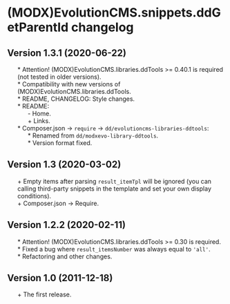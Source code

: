 # (MODX)EvolutionCMS.snippets.ddGetParentId changelog


## Version 1.3.1 (2020-06-22)
* \* Attention! (MODX)EvolutionCMS.libraries.ddTools >= 0.40.1 is required (not tested in older versions).
* \* Compatibility with new versions of (MODX)EvolutionCMS.libraries.ddTools.
* \* README, CHANGELOG: Style changes.
* \* README:
	* \- Home.
	* \+ Links.
* \* Composer.json → `require` → `dd/evolutioncms-libraries-ddtools`:
	* \* Renamed from `dd/modxevo-library-ddtools`.
	* \* Version format fixed.


## Version 1.3 (2020-03-02)
* \+ Empty items after parsing `result_itemTpl` will be ignored (you can calling third-party snippets in the template and set your own display conditions).
* \+ Composer.json → Require.


## Version 1.2.2 (2020-02-11)
* \* Attention! (MODX)EvolutionCMS.libraries.ddTools >= 0.30 is required.
* \* Fixed a bug where `result_itemsNumber` was always equal to `'all'`.
* \* Refactoring and other changes.


## Version 1.0 (2011-12-18)
* \+ The first release.


<link rel="stylesheet" type="text/css" href="https://raw.githack.com/DivanDesign/CSS.ddMarkdown/master/style.min.css" />
<style>ul{list-style:none;}</style>
